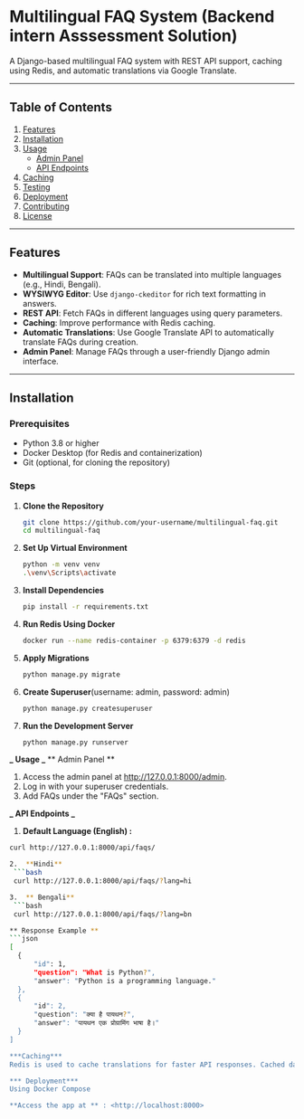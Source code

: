 # Multilingual FAQ System (Backend intern Asssessment Solution)

A Django-based multilingual FAQ system with REST API support, caching using Redis, and automatic translations via Google Translate.

---

## Table of Contents

1. [Features](#features)
2. [Installation](#installation)
3. [Usage](#usage)
   - [Admin Panel](#admin-panel)
   - [API Endpoints](#api-endpoints)
4. [Caching](#caching)
5. [Testing](#testing)
6. [Deployment](#deployment)
7. [Contributing](#contributing)
8. [License](#license)

---

## Features

- **Multilingual Support**: FAQs can be translated into multiple languages (e.g., Hindi, Bengali).
- **WYSIWYG Editor**: Use `django-ckeditor` for rich text formatting in answers.
- **REST API**: Fetch FAQs in different languages using query parameters.
- **Caching**: Improve performance with Redis caching.
- **Automatic Translations**: Use Google Translate API to automatically translate FAQs during creation.
- **Admin Panel**: Manage FAQs through a user-friendly Django admin interface.

---

## Installation

### Prerequisites

- Python 3.8 or higher
- Docker Desktop (for Redis and containerization)
- Git (optional, for cloning the repository)

### Steps

1. **Clone the Repository**

   ```bash
   git clone https://github.com/your-username/multilingual-faq.git
   cd multilingual-faq

   ```

2. **Set Up Virtual Environment**

   ```bash
   python -m venv venv
   .\venv\Scripts\activate

   ```

3. **Install Dependencies**

   ```bash
   pip install -r requirements.txt

   ```

4. **Run Redis Using Docker**

   ```bash
   docker run --name redis-container -p 6379:6379 -d redis

   ```

5. **Apply Migrations**

   ```bash
   python manage.py migrate

   ```

6. **Create Superuser**(username: admin, password: admin)

   ```bash
   python manage.py createsuperuser

   ```

7. **Run the Development Server**
   ```bash
   python manage.py runserver
   ```

**_ Usage _**
** Admin Panel **

1. Access the admin panel at http://127.0.0.1:8000/admin.
2. Log in with your superuser credentials.
3. Add FAQs under the "FAQs" section.

**_ API Endpoints _**

1.  **Default Language (English) :**

````bash
curl http://127.0.0.1:8000/api/faqs/

2.  **Hindi**
 ```bash
 curl http://127.0.0.1:8000/api/faqs/?lang=hi

3.  ** Bengali**
 ```bash
 curl http://127.0.0.1:8000/api/faqs/?lang=bn

** Response Example **
```json
[
  {
      "id": 1,
      "question": "What is Python?",
      "answer": "Python is a programming language."
  },
  {
      "id": 2,
      "question": "क्या है पायथन?",
      "answer": "पायथन एक प्रोग्रामिंग भाषा है।"
  }
]

***Caching***
Redis is used to cache translations for faster API responses. Cached data expires after 1 hour (timeout=3600).

*** Deployment***
Using Docker Compose

**Access the app at ** : <http://localhost:8000>


````

